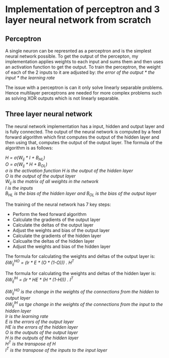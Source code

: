 # **Implementation of perceptron and 3 layer neural network from scratch**

## **Perceptron**
A single neuron can be represnted as a perceptron and is the simplest neural network possible.
To get the output of the percepton, my implementation applies weights to each input and sums them and then uses an activation function to get the output.
To train the perceptron, the weight of each of the 2 inputs to it are adjusted by: *the error of the output \* the input \* the learning rate*

The issue with a perceptron is can it only solve linearly separable problems. Hence multilayer perceptrons are needed for more complex problems such as solving XOR outputs which is not linearly separable.


## **Three layer neural network**
The neural network implementation has a input, hidden and output layer and is fully connected. The output of the neural network is computed by a feed forward algorithm which first computes the output of the hidden layer and then using that, computes the output of the output layer. The formula of the algorithm is as follows:    

*H = &sigma;(W<sub>ij</sub> * I + B<sub>HL</sub>)*    
*O =  &sigma;(W<sub>ij</sub> * H + B<sub>OL</sub>)*     
*&sigma; is the activation function*
*H is the output of the hidden layer*  
*O is the output of the output layer*    
*W<sub>ij</sub> is the matrix of all weights in the network*     
*I is the inputs*    
*B<sub>HL</sub> is the bias of the hidden layer and B<sub>OL</sub> is the bias of the output layer*    

The training of the neural network has 7 key steps:
* Perform the feed forward algorithm
* Calculate the gradients of the output layer
* Calculate the deltas of the output layer
* Adjust the weights and bias of the output layer
* Calculate the gradients of the hidden layer
* Calcualte the deltas of the hidden layer
* Adjust the weights and bias of the hidden layer

The formula for calculating the weights and deltas of the output layer is:    
*&delta;W<sub>ij</sub><sup>HO</sup> = (lr * E * (O * (1-O))) . H<sup>T</sup>*

The formula for calculating the weights and deltas of the hidden layer is:   
*&delta;W<sub>ij</sub><sup>IH</sup> = (lr * HE * (H * (1-H))) . I<sup>T</sup>*   

*&delta;W<sub>ij</sub><sup>HO</sup> is the change in the weights of the connections from the hidden to output layer*     
*&delta;W<sub>ij</sub><sup>IH</sup> us tge change in the weights of the connections from the input to the hidden layer*   
*lr is the learning rate*   
*E is the errors of the output layer*   
*HE is the errors of the hidden layer*    
*O is the outputs of the output layer*     
*H is the outputs of the hidden layer*   
*H<sup>T</sup> is the transpose of H*    
*I<sup>T</sup> is the transpose of the inputs to the input layer*     


